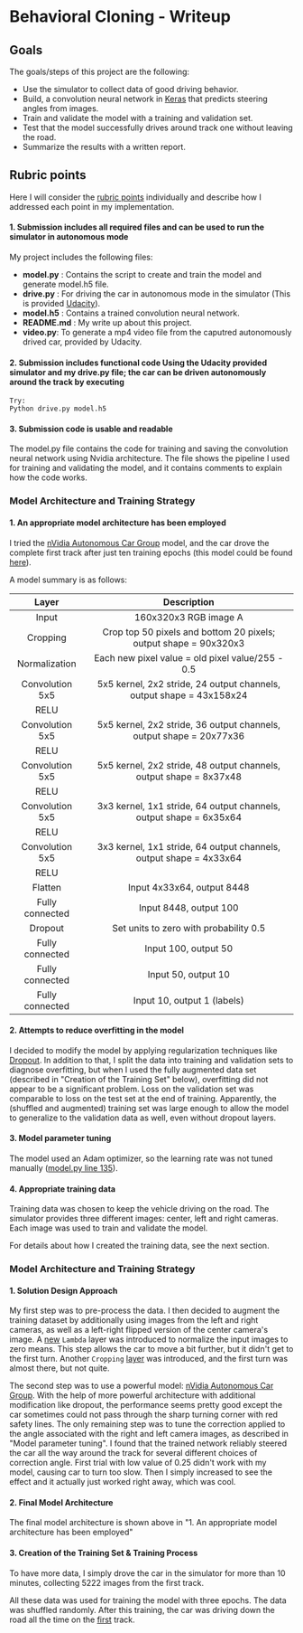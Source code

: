 # Behavioral Cloning - Writeup

## Goals

The goals/steps of this project are the following:

- Use the simulator to collect data of good driving behavior.
- Build, a convolution neural network in [Keras](https://keras.io/) that predicts steering angles from images.
- Train and validate the model with a training and validation set.
- Test that the model successfully drives around track one without leaving the road.
- Summarize the results with a written report.

## Rubric points

Here I will consider the [rubric points](https://review.udacity.com/#!/rubrics/432/view) individually and describe how I addressed each point in my implementation.

#### 1. Submission includes all required files and can be used to run the simulator in autonomous mode
My project includes the following files:

- **model.py** : Contains the script to create and train the model and generate model.h5 file.
- **drive.py** : For driving the car in autonomous mode in the simulator (This is provided [Udacity](https://github.com/udacity/CarND-Behavioral-Cloning-P3/blob/master/drive.py)).
- **model.h5** : Contains a trained convolution neural network.
- **README.md** : My write up about this project.
- **video.py**: To generate a mp4 video file from the caputred autonomously drived car, provided by Udacity.

#### 2. Submission includes functional code Using the Udacity provided simulator and my drive.py file; the car can be driven autonomously around the track by executing

```
Try:
Python drive.py model.h5
```

#### 3. Submission code is usable and readable

The model.py file contains the code for training and saving the convolution neural network using Nvidia architecture. The file shows the pipeline I used for training and validating the model, and it contains comments to explain how the code works.

### Model Architecture and Training Strategy

#### 1. An appropriate model architecture has been employed

I tried the [nVidia Autonomous Car Group](https://devblogs.nvidia.com/parallelforall/deep-learning-self-driving-cars/) model, and the car drove the complete first track after just ten training epochs (this model could be found [here](model.py#L110-L132)).

A model summary is as follows:


| Layer                         |     Description                       |
|:---------------------:|:---------------------------------------------:|
| Input                 | 160x320x3 RGB image                                      A
| Cropping              | Crop top 50 pixels and bottom 20 pixels; output shape = 90x320x3 |
| Normalization         | Each new pixel value = old pixel value/255 - 0.5      |
| Convolution 5x5       | 5x5 kernel, 2x2 stride, 24 output channels, output shape = 43x158x24  |
| RELU                  |                                                       |
| Convolution 5x5       | 5x5 kernel, 2x2 stride, 36 output channels, output shape = 20x77x36   |
| RELU                  |                                                       |
| Convolution 5x5       | 5x5 kernel, 2x2 stride, 48 output channels, output shape = 8x37x48    |
| RELU                  |                                                       |
| Convolution 5x5       | 3x3 kernel, 1x1 stride, 64 output channels, output shape = 6x35x64    |
| RELU                  |                                                       |
| Convolution 5x5       | 3x3 kernel, 1x1 stride, 64 output channels, output shape = 4x33x64    |
| RELU                  |                                                       |
| Flatten               | Input 4x33x64, output 8448    |
| Fully connected       | Input 8448, output 100        |
| Dropout               | Set units to zero with probability 0.5 |
| Fully connected       | Input 100, output 50          |
| Fully connected       | Input 50, output 10           |
| Fully connected       | Input 10, output 1 (labels)   |

#### 2. Attempts to reduce overfitting in the model

I decided to modify the model by applying regularization techniques like [Dropout](https://en.wikipedia.org/wiki/Dropout_(neural_networks)). In addition to that, I split the data into training and validation sets to diagnose overfitting, but when I used the fully augmented data set (described in "Creation of the Training Set" below), overfitting did not appear to be a significant problem.  Loss on the validation set was comparable to loss on the test set at the end of training.  Apparently, the (shuffled and augmented) training set was large enough to allow the model to generalize to the validation data as well, even without dropout layers.

#### 3. Model parameter tuning

The model used an Adam optimizer, so the learning rate was not tuned manually ([model.py line 135](model.py#L135)).

#### 4. Appropriate training data

Training data was chosen to keep the vehicle driving on the road. The simulator provides three different images: center, left and right cameras. Each image was used to train and validate the model.

For details about how I created the training data, see the next section.

### Model Architecture and Training Strategy

#### 1. Solution Design Approach

My first step was to pre-process the data. I then decided to augment the training dataset by additionally using images from the left and right cameras, as well as a left-right flipped version of the center camera's image. A [new](model.py#L115) `Lambda` layer was introduced to normalize the input images to zero means. This step allows the car to move a bit further, but it didn't get to the first turn. Another `Cropping` [layer](model.py#L113) was introduced, and the first turn was almost there, but not quite.

The second step was to use a powerful model: [nVidia Autonomous Car Group](https://devblogs.nvidia.com/parallelforall/deep-learning-self-driving-cars/). With the help of more powerful architecture with additional modification like dropout, the performance seems pretty good except the car sometimes could not pass through the sharp turning corner with red safety lines. The only remaining step was to tune the correction applied to the angle associated with the right and left camera images, as described in "Model parameter tuning". I found that the trained network reliably steered the car all the way around the track for several different choices of correction angle. First trial with low value of 0.25 didn't work with my model, causing car to turn too slow. Then I simply increased to see the effect and it actually just worked right away, which was cool.

#### 2. Final Model Architecture

The final model architecture is shown above in "1. An appropriate model architecture has been employed"

#### 3. Creation of the Training Set & Training Process

To have more data, I simply drove the car in the simulator for more than 10 minutes, collecting 5222 images from the first track. 

All these data was used for training the model with three epochs. The data was shuffled randomly. After this training, the car was driving down the road all the time on the [first](run1/output_video.mp4) track. 
